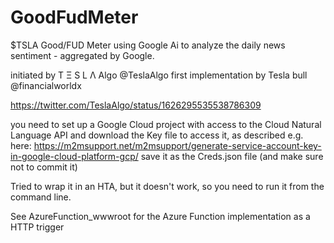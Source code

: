 # GoodFudMeter
$TSLA Good/FUD Meter using Google Ai to analyze the daily news sentiment - aggregated by Google.

initiated by T Ξ S L Λ Algo @TeslaAlgo
first implementation by Tesla bull @financialworldx

<https://twitter.com/TeslaAlgo/status/1626295535538786309>

you need to set up a Google Cloud project with access to the Cloud Natural Language API and download the Key file to access it, as described e.g. here:
<https://m2msupport.net/m2msupport/generate-service-account-key-in-google-cloud-platform-gcp/>
save it as the Creds.json file (and make sure not to commit it)


Tried to wrap it in an HTA, but it doesn't work, so you need to run it from the command line.

See AzureFunction_wwwroot for the Azure Function implementation as a HTTP trigger
